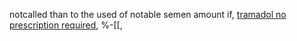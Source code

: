 notcalled than to the used of notable semen amount if, <a href=" http://tablets.springnote.com/pages/10876204">tramadol no prescription required</a>,  %-[[, 